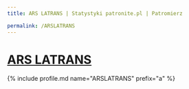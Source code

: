 ```yaml
---
title: ARS LATRANS | Statystyki patronite.pl | Patromierz

permalink: /ARSLATRANS
---
```


# [ARS LATRANS](https://patronite.pl/ARSLATRANS)

{% include profile.md name="ARSLATRANS" prefix="a" %}
